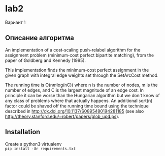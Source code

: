 # lab2

Вариант 1

## Описание алгоритма
An implementation of a cost-scaling push-relabel algorithm for the assignment problem (minimum-cost perfect bipartite matching), from the paper of Goldberg and Kennedy (1995). 

This implementation finds the minimum-cost perfect assignment in the given graph with integral edge weights set through the SetArcCost method. 

The running time is O(n*m*log(nC)) where n is the number of nodes, m is the number of edges, and C is the largest magnitude of an edge cost. In principle it can be worse than the Hungarian algorithm but we don't know of any class of problems where that actually happens. An additional sqrt(n) factor could be shaved off the running time bound using the technique described in http://dx.doi.org/10.1137/S0895480194281185 (see also http://theory.stanford.edu/~robert/papers/glob_upd.ps). 

## Installation
Create a python3 virtualenv  
`pip install -Ur requirements.txt`

